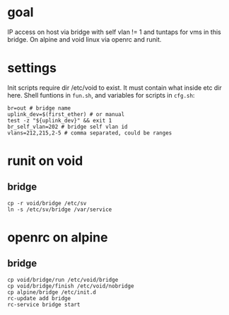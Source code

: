 # goal
IP access on host via bridge with self vlan != 1
and tuntaps for vms in this bridge.
On alpine and void linux via openrc and runit.

# settings
Init scripts require dir /etc/void to exist.
It must contain what inside etc dir here.
Shell funtions in ```fun.sh```, and variables
for scripts in ```cfg.sh```:
```
br=out # bridge name
uplink_dev=$(first_ether) # or manual
test -z "${uplink_dev}" && exit 1
br_self_vlan=202 # bridge self vlan id
vlans=212,215,2-5 # comma separated, could be ranges
```

# runit on void
## bridge
```
cp -r void/bridge /etc/sv
ln -s /etc/sv/bridge /var/service
```

# openrc on alpine
## bridge
```
cp void/bridge/run /etc/void/bridge
cp void/bridge/finish /etc/void/nobridge
cp alpine/bridge /etc/init.d
rc-update add bridge
rc-service bridge start
```
